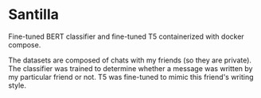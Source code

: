 # Santilla

Fine-tuned BERT classifier and fine-tuned T5 containerized with docker compose.

The datasets are composed of chats with my friends (so they are private). The classifier was trained to determine whether a message was written by my particular friend or not. T5 was fine-tuned to mimic this friend's writing style.
